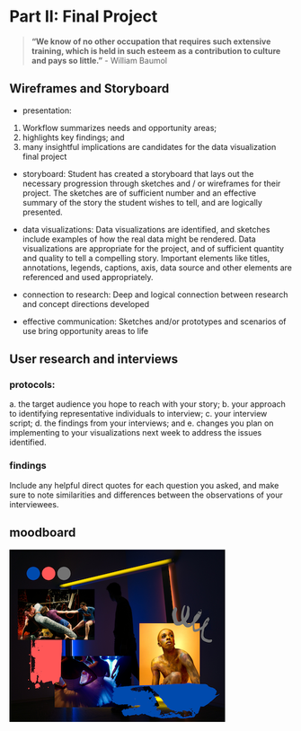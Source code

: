 # Part II: Final Project 
> **“We know of no other occupation that requires such extensive training, which is held in such esteem as a contribution to culture and pays so little.”** - William Baumol

## Wireframes and Storyboard


* presentation: 
1) Workflow summarizes needs and opportunity areas; 
2) highlights key findings; and 
3) many insightful implications are candidates for the data visualization final project  

* storyboard:
Student has created a storyboard that lays out the necessary progression through sketches and / or wireframes for their project. 
The sketches are of sufficient number and an effective summary of the story the student wishes to tell, and are logically presented.

* data visualizations:
Data visualizations are identified, and sketches include examples of how the real data might be rendered. 
Data visualizations are appropriate for the project, and of sufficient quantity and quality to tell a compelling story. 
Important elements like titles, annotations, legends, captions, axis, data source and other elements are referenced and used appropriately.

* connection to research:
Deep and logical connection between research and concept directions developed

* effective communication:
Sketches and/or prototypes and scenarios of use bring opportunity areas to life

## User research and interviews

### protocols:
a. the target audience you hope to reach with your story; 
b. your approach to identifying representative individuals to interview; 
c. your interview script; 
d. the findings from your interviews; and 
e. changes you plan on implementing to your visualizations next week to address the issues identified. 

### findings
Include any helpful direct quotes for each question you asked, 
and make sure to note similarities and differences between the observations of your interviewees.  

## moodboard

![](AboutMePics/moodboard.png)
